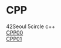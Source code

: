 # CPP  
42Seoul 5circle c++   
[CPP00](https://github.com/hyerim108/CPP/tree/master/Module00)  
[CPP01](https://github.com/hyerim108/CPP/tree/master/Module01)   
